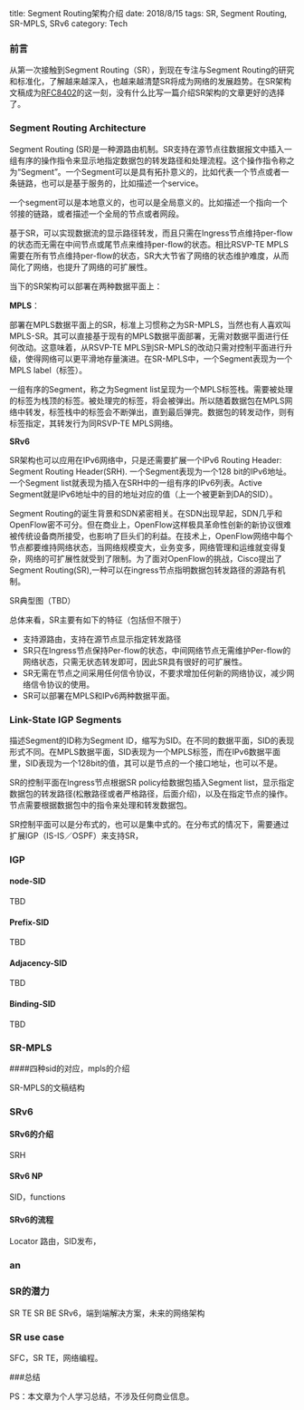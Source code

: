 ﻿title: Segment Routing架构介绍
date: 2018/8/15
tags: SR, Segment Routing, SR-MPLS, SRv6
category: Tech


### 前言

从第一次接触到Segment Routing（SR），到现在专注与Segment Routing的研究和标准化，了解越来越深入，也越来越清楚SR将成为网络的发展趋势。在SR架构文稿成为[RFC8402](https://tools.ietf.org/html/rfc8402)的这一刻，没有什么比写一篇介绍SR架构的文章更好的选择了。

### Segment Routing Architecture
   
Segment Routing (SR)是一种源路由机制。SR支持在源节点往数据报文中插入一组有序的操作指令来显示地指定数据包的转发路径和处理流程。这个操作指令称之为“Segment”。一个Segment可以是具有拓扑意义的，比如代表一个节点或者一条链路，也可以是基于服务的，比如描述一个service。 

一个segment可以是本地意义的，也可以是全局意义的。比如描述一个指向一个邻接的链路，或者描述一个全局的节点或者网段。 

基于SR，可以实现数据流的显示路径转发，而且只需在Ingress节点维持per-flow的状态而无需在中间节点或尾节点来维持per-flow的状态。相比RSVP-TE MPLS需要在所有节点维持per-flow的状态，SR大大节省了网络的状态维护难度，从而简化了网络，也提升了网络的可扩展性。

当下的SR架构可以部署在两种数据平面上：

**MPLS**：

部署在MPLS数据平面上的SR，标准上习惯称之为SR-MPLS，当然也有人喜欢叫MPLS-SR。其可以直接基于现有的MPLS数据平面部署，无需对数据平面进行任何改动。这意味着，从RSVP-TE MPLS到SR-MPLS的改动只需对控制平面进行升级，使得网络可以更平滑地存量演进。在SR-MPLS中，一个Segment表现为一个MPLS label（标签）。

一组有序的Segment，称之为Segment list呈现为一个MPLS标签栈。需要被处理的标签为栈顶的标签。被处理完的标签，将会被弹出。所以随着数据包在MPLS网络中转发，标签栈中的标签会不断弹出，直到最后弹完。数据包的转发动作，则有标签指定，其转发行为同RSVP-TE MPLS网络。

**SRv6**

SR架构也可以应用在IPv6网络中，只是还需要扩展一个IPv6 Routing Header: Segment Routing Header(SRH). 一个Segment表现为一个128 bit的IPv6地址。一个Segment list就表现为插入在SRH中的一组有序的IPv6列表。Active Segment就是IPv6地址中的目的地址对应的值（上一个被更新到DA的SID）。


Segment Routing的诞生背景和SDN紧密相关。在SDN出现早起，SDN几乎和OpenFlow密不可分。但在商业上，OpenFlow这样极具革命性创新的新协议很难被传统设备商所接受，也影响了巨头们的利益。在技术上，OpenFlow网络中每个节点都要维持网络状态，当网络规模变大，业务变多，网络管理和运维就变得复杂，网络的可扩展性就受到了限制。为了面对OpenFlow的挑战，Cisco提出了Segment Routing(SR),一种可以在ingress节点指明数据包转发路径的源路有机制。

SR典型图（TBD）

总体来看，SR主要有如下的特征（包括但不限于）

* 支持源路由，支持在源节点显示指定转发路径
* SR只在Ingress节点保持Per-flow的状态，中间网络节点无需维护Per-flow的网络状态，只需无状态转发即可，因此SR具有很好的可扩展性。
* SR无需在节点之间采用任何信令协议，不要求增加任何新的网络协议，减少网络信令协议的使用。
* SR可以部署在MPLS和IPv6两种数据平面。


### Link-State IGP Segments 

描述Segment的ID称为Segment ID，缩写为SID。在不同的数据平面，SID的表现形式不同。在MPLS数据平面，SID表现为一个MPLS标签，而在IPv6数据平面里，SID表现为一个128bit的值，其可以是节点的一个接口地址，也可以不是。

SR的控制平面在Ingress节点根据SR policy给数据包插入Segment list，显示指定数据包的转发路径(松散路径或者严格路径，后面介绍)，以及在指定节点的操作。节点需要根据数据包中的指令来处理和转发数据包。

SR控制平面可以是分布式的，也可以是集中式的。在分布式的情况下，需要通过扩展IGP（IS-IS／OSPF）来支持SR，

### IGP 
#### node-SID
TBD
#### Prefix-SID
TBD
#### Adjacency-SID
TBD
#### Binding-SID
TBD

### SR-MPLS
####四种sid的对应，mpls的介绍

SR-MPLS的文稿结构

### SRv6
#### SRv6的介绍
SRH

#### SRv6 NP
SID，functions


#### SRv6的流程
Locator 路由，SID发布，

### an

### SR的潜力

SR TE SR BE
SRv6，端到端解决方案，未来的网络架构

### SR use case

SFC，SR TE，网络编程。






###总结

PS：本文章为个人学习总结，不涉及任何商业信息。


